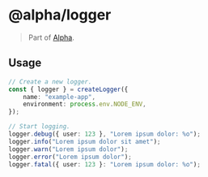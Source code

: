 # @alpha/logger

> Part of [Alpha](https://github.com/crgeary/alpha).

## Usage

```ts
// Create a new logger.
const { logger } = createLogger({
    name: "example-app",
    environment: process.env.NODE_ENV,
});

// Start logging.
logger.debug({ user: 123 }, "Lorem ipsum dolor: %o");
logger.info("Lorem ipsum dolor sit amet");
logger.warn("Lorem ipsum dolor");
logger.error("Lorem ipsum dolor");
logger.fatal({ user: 123 }: "Lorem ipsum dolor: %o");
```
